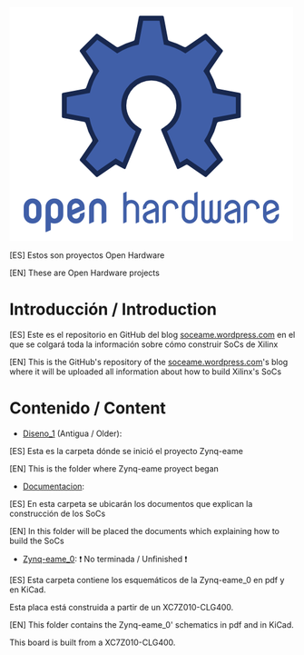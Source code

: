 ![Open Hardware](/logo-open-hardware.png)

[ES] Estos son proyectos Open Hardware 

[EN] These are Open Hardware projects

# Introducción / Introduction

[ES] Este es el repositorio en GitHub del blog [soceame.wordpress.com](http://soceame.wordpress.com) en el que se colgará toda la información sobre cómo construir SoCs de Xilinx 

[EN] This is the GitHub's repository of the [soceame.wordpress.com](https://soceame.wordpress.com)'s blog where it will be uploaded all information about how to build Xilinx's SoCs

# Contenido / Content

- [Diseno_1](/Diseno_1) (Antigua / Older): 

[ES] Esta es la carpeta dónde se inició el proyecto Zynq-eame 

[EN] This is the folder where Zynq-eame proyect began

- [Documentacion](/Documentacion): 

[ES] En esta carpeta se ubicarán los documentos que explican la construcción de los SoCs 

[EN] In this folder will be placed the documents which explaining how to build the SoCs

- [Zynq-eame_0](/Zynq-eame_0): ❗ No terminada / Unfinished ❗

[ES] Esta carpeta contiene los esquemáticos de la Zynq-eame_0 en pdf y en KiCad.

Esta placa está construida a partir de un XC7Z010-CLG400.

[EN] This folder contains the Zynq-eame_0' schematics in pdf and in KiCad.

This board is built from a XC7Z010-CLG400.
